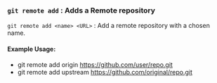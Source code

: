 ### `git remote add` : Adds a Remote repository

`git remote add <name> <URL>` : Add a remote repository with a chosen name.


#### Example Usage:


* git remote add origin https://github.com/user/repo.git
* git remote add upstream https://github.com/original/repo.git
